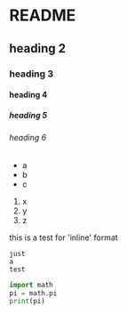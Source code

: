 README
============
## heading 2
### heading 3
#### heading 4
##### heading 5
###### heading 6

- a
- b
- c

1. x
2. y
3. z

this is a test for 'inline' format
```
just 
a 
test
```

```python
import math
pi = math.pi
print(pi)
```
